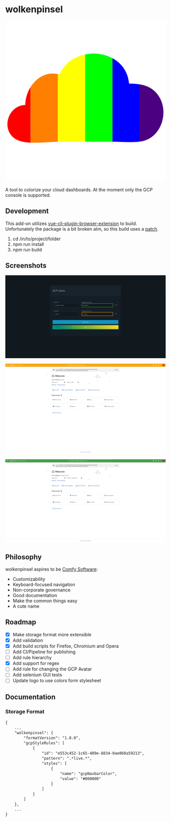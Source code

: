 # wolkenpinsel

![wolkenpinsel logo](src/assets/logo.svg)

A tool to colorize your cloud dashboards. At the moment only the GCP console is supported.

## Development

This add-on utilizes [vue-cli-plugin-browser-extension](https://github.com/adambullmer/vue-cli-plugin-browser-extension) to build. Unfortunately the package is a bit broken atm, so this build uses a [patch](https://github.com/campfireman/vue-cli-plugin-browser-extension).

1. cd /in/to/project/folder
2. npm run install
3. npm run build

## Screenshots

![Settings](docs/wolkenpinsel_screenshot_settings.png)

![Example 1](docs/wolkenpinsel_screenshot_gcp_example1.png)

![Example 2](docs/wolkenpinsel_screenshot_gcp_example2.png)

## Philosophy

wolkenpinsel aspires to be [Comfy Software](https://catgirl.ai/log/comfy-software/):

- Customizability
- Keyboard-focused navigation
- Non-corporate governance
- Good documentation
- Make the common things easy
- A cute name

## Roadmap

- [x] Make storage format more extensible
- [x] Add validation
- [x] Add build scripts for Firefox, Chromium and Opera
- [ ] Add CI/Pipeline for publishing
- [ ] Add rule hierarchy
- [x] Add support for regex
- [ ] Add rule for changing the GCP Avatar
- [ ] Add selenium GUI tests
- [ ] Update logo to use colors form stylesheet

## Documentation

### Storage Format

```[json]
{
    ...
    "wolkenpinsel": {
        "formatVersion": "1.0.0",
        "gcpStyleRules": [
            {
                "id": "e553c452-1c65-409e-8834-0ae060a59213",
                "pattern": ".*live.*",
                "styles": [
                    {
                        "name": "gcpNavbarColor",
                        "value": "#000000"
                    }
                ]
            }
        ]
    },
    ...
}
```
